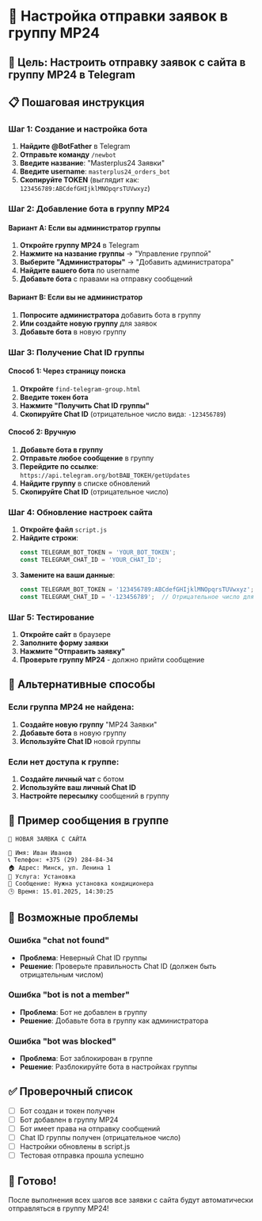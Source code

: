 # 📱 Настройка отправки заявок в группу MP24

## 🎯 Цель: Настроить отправку заявок с сайта в группу MP24 в Telegram

## 📋 Пошаговая инструкция

### Шаг 1: Создание и настройка бота

1. **Найдите @BotFather** в Telegram
2. **Отправьте команду** `/newbot`
3. **Введите название**: "Masterplus24 Заявки"
4. **Введите username**: `masterplus24_orders_bot`
5. **Скопируйте TOKEN** (выглядит как: `123456789:ABCdefGHIjklMNOpqrsTUVwxyz`)

### Шаг 2: Добавление бота в группу MP24

#### Вариант A: Если вы администратор группы
1. **Откройте группу MP24** в Telegram
2. **Нажмите на название группы** → "Управление группой"
3. **Выберите "Администраторы"** → "Добавить администратора"
4. **Найдите вашего бота** по username
5. **Добавьте бота** с правами на отправку сообщений

#### Вариант B: Если вы не администратор
1. **Попросите администратора** добавить бота в группу
2. **Или создайте новую группу** для заявок
3. **Добавьте бота** в новую группу

### Шаг 3: Получение Chat ID группы

#### Способ 1: Через страницу поиска
1. **Откройте** `find-telegram-group.html`
2. **Введите токен бота**
3. **Нажмите "Получить Chat ID группы"**
4. **Скопируйте Chat ID** (отрицательное число вида: `-123456789`)

#### Способ 2: Вручную
1. **Добавьте бота в группу**
2. **Отправьте любое сообщение** в группу
3. **Перейдите по ссылке**: `https://api.telegram.org/botВАШ_ТОКЕН/getUpdates`
4. **Найдите группу** в списке обновлений
5. **Скопируйте Chat ID** (отрицательное число)

### Шаг 4: Обновление настроек сайта

1. **Откройте файл** `script.js`
2. **Найдите строки**:
   ```javascript
   const TELEGRAM_BOT_TOKEN = 'YOUR_BOT_TOKEN';
   const TELEGRAM_CHAT_ID = 'YOUR_CHAT_ID';
   ```
3. **Замените на ваши данные**:
   ```javascript
   const TELEGRAM_BOT_TOKEN = '123456789:ABCdefGHIjklMNOpqrsTUVwxyz';
   const TELEGRAM_CHAT_ID = '-123456789';  // Отрицательное число для группы
   ```

### Шаг 5: Тестирование

1. **Откройте сайт** в браузере
2. **Заполните форму заявки**
3. **Нажмите "Отправить заявку"**
4. **Проверьте группу MP24** - должно прийти сообщение

## 🔧 Альтернативные способы

### Если группа MP24 не найдена:
1. **Создайте новую группу** "MP24 Заявки"
2. **Добавьте бота** в новую группу
3. **Используйте Chat ID** новой группы

### Если нет доступа к группе:
1. **Создайте личный чат** с ботом
2. **Используйте ваш личный Chat ID**
3. **Настройте пересылку** сообщений в группу

## 📱 Пример сообщения в группе

```
🔔 НОВАЯ ЗАЯВКА С САЙТА

👤 Имя: Иван Иванов
📞 Телефон: +375 (29) 284-84-34
🏠 Адрес: Минск, ул. Ленина 1
🔧 Услуга: Установка
💬 Сообщение: Нужна установка кондиционера
🕒 Время: 15.01.2025, 14:30:25
```

## 🚨 Возможные проблемы

### Ошибка "chat not found"
- **Проблема**: Неверный Chat ID группы
- **Решение**: Проверьте правильность Chat ID (должен быть отрицательным числом)

### Ошибка "bot is not a member"
- **Проблема**: Бот не добавлен в группу
- **Решение**: Добавьте бота в группу как администратора

### Ошибка "bot was blocked"
- **Проблема**: Бот заблокирован в группе
- **Решение**: Разблокируйте бота в настройках группы

## ✅ Проверочный список

- [ ] Бот создан и токен получен
- [ ] Бот добавлен в группу MP24
- [ ] Бот имеет права на отправку сообщений
- [ ] Chat ID группы получен (отрицательное число)
- [ ] Настройки обновлены в script.js
- [ ] Тестовая отправка прошла успешно

## 🎯 Готово!

После выполнения всех шагов все заявки с сайта будут автоматически отправляться в группу MP24!
